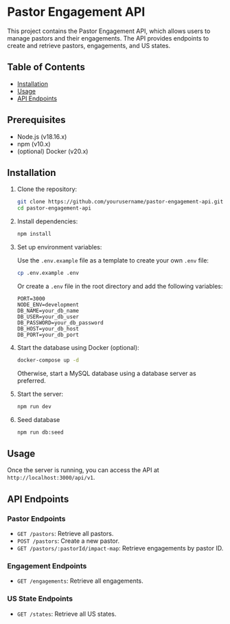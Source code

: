# Pastor Engagement API

This project contains the Pastor Engagement API, which allows users to manage pastors and their engagements. The API provides endpoints to create and retrieve pastors, engagements, and US states.

## Table of Contents

- [Installation](#installation)
- [Usage](#usage)
- [API Endpoints](#api-endpoints)

## Prerequisites

- Node.js (v18.16.x)
- npm (v10.x)
- (optional) Docker (v20.x)

## Installation

1. Clone the repository:

   ```bash
   git clone https://github.com/yourusername/pastor-engagement-api.git
   cd pastor-engagement-api
   ```

2. Install dependencies:

   ```bash
   npm install
   ```

3. Set up environment variables:

   Use the `.env.example` file as a template to create your own `.env` file:

   ```bash
   cp .env.example .env
   ```

   Or create a `.env` file in the root directory and add the following variables:

   ```env
   PORT=3000
   NODE_ENV=development
   DB_NAME=your_db_name
   DB_USER=your_db_user
   DB_PASSWORD=your_db_password
   DB_HOST=your_db_host
   DB_PORT=your_db_port
   ```

4. Start the database using Docker (optional):

   ```bash
   docker-compose up -d
   ```

   Otherwise, start a MySQL database using a database server as preferred.

5. Start the server:

   ```bash
   npm run dev
   ```

6. Seed database

   ```bash
   npm run db:seed
   ```

## Usage

Once the server is running, you can access the API at `http://localhost:3000/api/v1`.

## API Endpoints

### Pastor Endpoints

- `GET /pastors`: Retrieve all pastors.
- `POST /pastors`: Create a new pastor.
- `GET /pastors/:pastorId/impact-map`: Retrieve engagements by pastor ID.

### Engagement Endpoints

- `GET /engagements`: Retrieve all engagements.

### US State Endpoints

- `GET /states`: Retrieve all US states.
